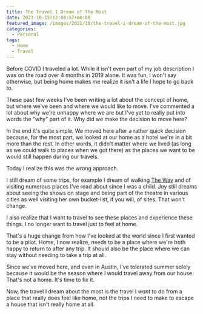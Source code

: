 ```yaml
---
title: The Travel I Dream of The Most
date: 2021-10-15T12:08:57+00:00
featured_image: /images/2021/10/the-travel-i-dream-of-the-most.jpg
categories:
  - Personal
tags:
  - Home
  - Travel
---
```


Before COVID I traveled a lot. While it isn't even part of my job description I was on the road over 4 months in 2019 alone. It was fun, I won't say otherwise, but being home makes me realize it isn't a life I hope to go back to.

These past few weeks I've been writing a lot about the concept of home, but where we've been and where we would like to move. I've commented a lot about why we're unhappy where we are but I've yet to really put into words the "why" part of it. Why did we make the decision to move here?

In the end it's quite simple. We moved here after a rather quick decision because, for the most part, we looked at our home as a hotel we're in a bit more than the rest. In other words, it didn't matter where we lived (as long as we could walk to places when we got there) as the places we want to be would still happen during our travels.

Today I realize this was the wrong approach.

I still dream of some trips, for example I dream of walking [The Way][1] and of visiting numerous places I've read about since I was a child. Joy still dreams about seeing the shows on stage and being part of the theatre in various cities as well visiting her own bucket-list, if you will, of sites. That won't change.

I also realize that I want to travel to see these places and experience these things. I no longer want to travel just to feel at home.

That's a huge change from how I've looked at the world since I first wanted to be a pilot. Home, I now realize, needs to be a place where we're both happy to return to after any trip. It should also be the place where we can stay without needing to take a trip at all.

Since we've moved here, and even in Austin, I've tolerated summer solely because it would be the season where I would travel away from our house. That's not a home. It's time to fix it.

Now, the travel I dream about the most is the travel I _want_ to do from a place that really does feel like home, not the trips I need to make to escape a house that isn't really home at all.

 [1]: https://en.wikipedia.org/wiki/French_Way